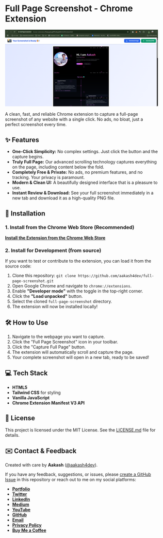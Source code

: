 # Full Page Screenshot - Chrome Extension

![Full Page Screenshot](./images/app-demo.png)

A clean, fast, and reliable Chrome extension to capture a full-page screenshot of any website with a single click. No ads, no bloat, just a perfect screenshot every time.

## ✨ Features

* **One-Click Simplicity:** No complex settings. Just click the button and the capture begins.
* **Truly Full Page:** Our advanced scrolling technology captures everything on the page, including content below the fold.
* **Completely Free & Private:** No ads, no premium features, and no tracking. Your privacy is paramount.
* **Modern & Clean UI:** A beautifully designed interface that is a pleasure to use.
* **Instant Review & Download:** See your full screenshot immediately in a new tab and download it as a high-quality PNG file.

## 🚀 Installation

### 1. Install from the Chrome Web Store (Recommended)

[**Install the Extension from the Chrome Web Store**](https://chrome.google.com/webstore/)

### 2. Install for Development (from source)

If you want to test or contribute to the extension, you can load it from the source code:

1. Clone this repository: `git clone https://github.com/aakash4dev/full-page-screenshot.git`
2. Open Google Chrome and navigate to `chrome://extensions`.
3. Enable **"Developer mode"** with the toggle in the top-right corner.
4. Click the **"Load unpacked"** button.
5. Select the cloned `full-page-screenshot` directory.
6. The extension will now be installed locally!

## 🛠️ How to Use

1. Navigate to the webpage you want to capture.
2. Click the "Full Page Screenshot" icon in your toolbar.
3. Click the "Capture Full Page" button.
4. The extension will automatically scroll and capture the page.
5. Your complete screenshot will open in a new tab, ready to be saved!

## 💻 Tech Stack

* **HTML5**
* **Tailwind CSS** for styling
* **Vanilla JavaScript**
* **Chrome Extension Manifest V3 API**

## 📄 License

This project is licensed under the MIT License. See the [LICENSE.md](LICENSE.md) file for details.

## ✉️ Contact & Feedback

Created with care by **Aakash** ([@aakash4dev](https://twitter.com/aakash4dev)).

If you have any feedback, suggestions, or issues, please [create a GitHub Issue](https://github.com/aakash4dev/full-page-screenshot/issues) in this repository or reach out to me on my social platforms:

* [**Portfolio**](https://www.aakash4dev.com)
* [**Twitter**](https://www.twitter.com/aakash4dev)
* [**LinkedIn**](https://www.linkedin.com/in/aakash4dev)
* [**Medium**](https://medium.com/@aakash4dev)
* [**YouTube**](https://www.youtube.com/@aakash4dev)
* [**GitHub**](https://github.com/aakash4dev)
* [**Email**](mailto:aakash4dev.me@gmail.com)
* [**Privacy Policy**](privacy-policy.html)
* [**Buy Me a Coffee**](https://coff.ee/aakash4dev)